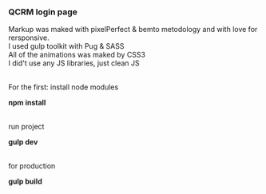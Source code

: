 <h3>QCRM login page</h3>
Markup was maked with pixelPerfect & bemto metodology and with love for rersponsive.<br />
I used gulp toolkit with Pug & SASS<br /> 
All of the animations was maked by CSS3<br />
I did't use any JS libraries, just clean JS<br /><br />

For the first: install node modules<br />

<b>npm install</b><br /><br />

run project<br />

<b>gulp dev</b><br /><br />

for production<br />

<b>gulp build</b><br /><br />
